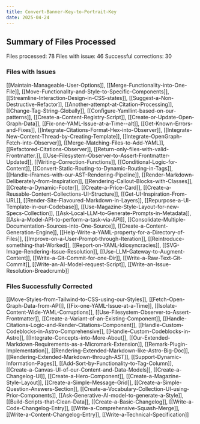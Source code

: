 ```yaml
---
title: Convert-Banner-Key-to-Portrait-Key
date: 2025-04-24
---
```

## Summary of Files Processed
Files processed: 78
Files with issue: 46
Successful corrections: 30

### Files with Issues
[[Maintain-Manageable-User-Options]], [[Merge-Functionality-into-One-File]], [[Move-Functionality-and-Style-to-Specific-Components]], [[Streamline-Interaction-Design-in-CSS-states]], [[Suggest-a-Non-Destructive-Refactor]], [[Another-attempt-at-Citation-Processing]], [[Change-Tag-String-Globally]], [[Configure-Yamllint-based-on-our-patterns]], [[Create-a-Content-Registry-Script]], [[Create-or-Update-Open-Graph-Data]], [[Fix-one-YAML-Issue-at-a-Time--alt]], [[Get-Known-Errors-and-Fixes]], [[Integrate-Citations-Format-Hex-into-Observer]], [[Integrate-New-Content-Thread-by-Creating-Template]], [[Integrate-OpenGraph-Fetch-into-Observer]], [[Merge-Matching-Files-to-Add-YAML]], [[Refactored-Citations-Observer]], [[Return-only-files-with-valid-Frontmatter.]], [[Use-Filesystem-Observer-to-Assert-Frontmatter-Updated]], [[Writing-Correction-Functions]], [[Conditional-Logic-for-Content]], [[Convert-Static-Routing-to-Dynamic-Routing-in-Tags]], [[Handle-iFrames-with-our-AST-Rendering-Pipeline]], [[Render-Markdown-Deliberately-from-Inspiration]], [[Rendering-Callout-Blocks-with-Classes]], [[Create-a-Dynamic-Footer]], [[Create-a-Price-Card]], [[Create-a-Reusable-Content-Collections-UI-Structure]], [[Get-UI-Inspiration-From-URL]], [[Render-Site-Flavoured-Markdown-in-Layers]], [[Repurpose-a-UI-Template-in-our-Codebase]], [[Use-Magazine-Style-Layout-for-new-Specs-Collection]], [[Ask-Local-LLM-to-Generate-Prompts-in-Metadata]], [[Ask-a-Model-API-to-perform-a-task-via-API]], [[Consolidate-Multiple-Documentation-Sources-into-One-Source]], [[Create-a-Content-Generation-Engine]], [[Help-Write-a-YAML-property-for-a-Directory-of-Files]], [[Improve-on-a-User-Prompt-through-Iteration]], [[Reintroduce-something-that-Worked]], [[Report-on-YAML-Idiosyncracies]], [[SVG-Image-Rendering-Issue-Resolution]], [[Use-LLM-Gateway-to-Augment-Content]], [[Write-a-Git-Commit-for-one-Dir]], [[Write-a-Raw-Text-Git-Commit]], [[Write-an-AI-Model-request-Script]], [[Write-an-Issue-Resolution-Breadcrumb]]

### Files Successfully Corrected
[[Move-Styles-from-Tailwind-to-CSS-using-our-Styles]], [[Fetch-Open-Graph-Data-from-API]], [[Fix-one-YAML-Issue-at-a-Time]], [[Isolate-Content-Wide-YAML-Corruptions]], [[Use-Filesystem-Observer-to-Assert-Frontmatter]], [[Create-a-Variant-of-an-Existing-Component]], [[Handle-Citations-Logic-and-Render-Citations-Component]], [[Handle-Custom-Codeblocks-in-Astro-Comprehensive]], [[Handle-Custom-Codeblocks-in-Astro]], [[Integrate-Concepts-into-More-About]], [[Our-Extended-Markdown-Requirements-as-a-Micromark-Extension]], [[Remark-Plugin-Implementation]], [[Rendering-Extended-Markdown-like-Astro-Big-Doc]], [[Rendering-Extended-Markdown-through-AST]], [[Support-Dynamic-Information-Pages]], [[Add-Sort-by-Functionality-to-Tag-Column]], [[Create-a-Canvas-UI-of-our-Content-and-Data-Models]], [[Create-a-Changelog-UI]], [[Create-a-Hero-Component]], [[Create-a-Magazine-Style-Layout]], [[Create-a-Simple-Message-Grid]], [[Create-a-Simple-Question-Answers-Section]], [[Create-a-Vocabulary-Collection-UI-using-Prior-Components]], [[Ask-Generative-AI-model-to-generate-a-Style]], [[Build-Scripts-that-Clean-Data]], [[Create-a-Basic-Changelog]], [[Write-a-Code-Changelog-Entry]], [[Write-a-Comprehensive-Squash-Merge]], [[Write-a-Content-Changelog-Entry]], [[Write-a-Technical-Specification]]
